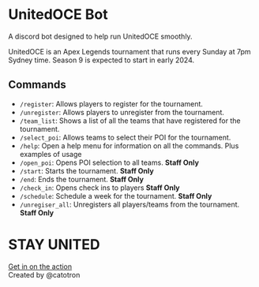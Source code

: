 # UnitedOCE Bot
A discord bot designed to help run UnitedOCE smoothly.

UnitedOCE is an Apex Legends tournament that runs every Sunday at 7pm Sydney time. Season 9 is expected to start in early 2024.

## Commands
- `/register`: Allows players to register for the tournament.
- `/unregister`: Allows players to unregister from the tournament.
- `/team_list`: Shows a list of all the teams that have registered for the tournament.
- `/select_poi`: Allows teams to select their POI for the tournament.
- `/help`: Open a help menu for information on all the commands. Plus examples of usage
- `/open_poi`: Opens POI selection to all teams. **Staff Only**
- `/start`: Starts the tournament. **Staff Only**
- `/end`: Ends the tournament. **Staff Only**
- `/check_in`: Opens check ins to players **Staff Only**
- `/schedule`: Schedule a week for the tournament. **Staff Only**
- `/unregiser_all`: Unregisters all players/teams from the tournament. **Staff Only**

# STAY UNITED
[Get in on the action](https://discord.gg/6r2snr9Yub)\
Created by @catotron